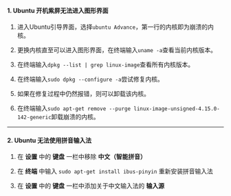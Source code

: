 #### 1. Ubuntu 开机紫屏无法进入图形界面

1. 进入Ubuntu引导界面，选择`ubuntu Advance`，第一行的内核即为崩溃的内核。
  
2. 更换内核直至可以进入图形界面，在终端输入`uname -a`查看当前内核版本。
  
3. 在终端输入`dpkg --list | grep linux-image`查看所有内核版本。
  
4. 在终端输入`sudo dpkg --configure -a`尝试修复内核。
  
5. 如果在修复过程中仍然报错，则可以卸载该内核。
  
6. 在终端输入`sudo apt-get remove --purge linux-image-unsigned-4.15.0-142-generic`卸载崩溃的内核。
---
#### 2. Ubuntu 无法使用拼音输入法

1. 在 **设置** 中的 **键盘** 一栏中移除 **中文（智能拼音）**

2. 在 **终端** 中输入 `sudo apt-get install ibus-pinyin` 重新安装拼音输入法

3. 在 **设置** 中的 **键盘** 一栏中添加关于中文输入法的 **输入源**

